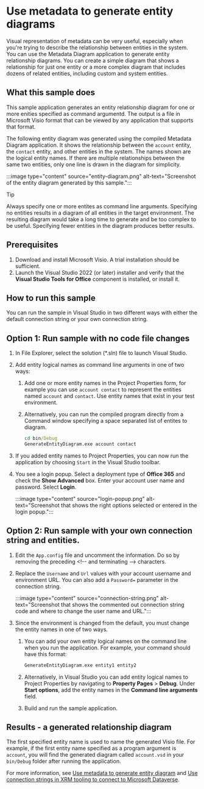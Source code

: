 # Use metadata to generate entity diagrams

Visual representation of metadata can be very useful, especially when you're trying to describe the relationship between entities in the system. You can use the Metadata Diagram application to generate entity relationship diagrams. You can create a simple diagram that shows a relationship for just one entity or a more complex diagram that includes dozens of related entities, including custom and system entities.

## What this sample does

This sample application generates an entity relationship diagram for one or more enities specified as command argumentd. The output is a file in Microsoft Visio format that can be viewed by any application that supports that format.

The following entity diagram was generated using the compiled Metadata Diagram application. It shows the relationship between the `account` entity, the `contact` entity, and other entities in the system. The names shown are the logical entity names. If there are multiple relationships between the same two entities, only one line is drawn in the diagram for simplicity.

:::image type="content" source="entity-diagram.png" alt-text="Screenshot of the entity diagram generated by this sample.":::

> [!TIP]
> Always specify one or more entites as command line arguments. Specifying no entities results in a diagram of all entities in the target environment. The resulting diagram would take a long time to generate and be too complex to be useful. Specifying fewer entities in the diagram produces better results.

## Prerequisites

1. Download and install Microsoft Visio. A trial installation should be sufficient.
1. Launch the Visual Studio 2022 (or later) installer and verify that the **Visual Studio Tools for Office** component is installed, or install it.

## How to run this sample

You can run the sample in Visual Studio in two different ways with either the default connection string or your own connection string.

## Option 1: Run sample with no code file changes

1. In File Explorer, select the solution (*.sln) file to launch Visual Studio.
1. Add entity logical names as command line arguments in one of two ways:
   1. Add one or more entity names in the Project Properties form, for example you can use `account contact` to represent the entities named `account` and `contact`. Use entity names that exist in your test environment.
   1. Alternatively, you can run the compiled program directly from a Command window specifying a space separated list of entites to diagram.
      
      ```cmd
      cd bin/Debug
      GenerateEntityDiagram.exe account contact
      ```

1. If you added entity names to Project Properties, you can now run the application by choosing `Start` in the Visual Studio toolbar.

1. You see a login popup. Select a deployment type of **Office 365** and check the **Show Advanced** box. Enter your account user name and password. Select **Login**.

   :::image type="content" source="login-popup.png" alt-text="Screenshot that shows the right options selected or entered in the login popup.":::

## Option 2: Run sample with your own connection string and entities.

1. Edit the `App.config` file and uncomment the <connectionstring /> information. Do so by removing the preceding \<!-- and terminating --> characters.
1. Replace the `Username` and `Url` values with your account username and environment URL. You can also add a `Password=` parameter in the connection string.

   :::image type="content" source="connection-string.png" alt-text="Screenshot that shows the commented out connection string code and where to change the user name and URL.":::

1. Since the environment is changed from the default, you must change the entity names in one of two ways.
   1. You can add your own entity logical names on the command line when you run the application. For example, your command should have this format:

      ```cmd
      GenerateEntityDiagram.exe entity1 entity2
      ```

   1. Alternatively, in Visual Studio you can add entity logical names to Project Properties by navigating to **Property Pages** > **Debug**. Under **Start options**, add the entity names in the **Command line arguments** field.
   1. Build and run the sample application.

## Results - a generated relationship diagram

The first specified entity name is used to name the generated Visio file. For example, if the first entity name specified as a program argument is `account`, you will find the generated diagram called `account.vsd` in your `bin/Debug` folder after running the application.

For more information, see [Use metadata to generate entity diagram](https://learn.microsoft.com/dynamics365/customer-engagement/developer/use-metadata-generate-entity-diagrams) and [Use connection strings in XRM tooling to connect to Microsoft Dataverse](https://learn.microsoft.com/power-apps/developer/data-platform/xrm-tooling/use-connection-strings-xrm-tooling-connect).
